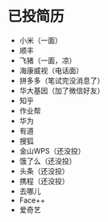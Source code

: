 # 已投简历

- 小米（一面）
- 顺丰
- 飞猪（一面，凉）
- 海康威视（电话面）
- 拼多多（笔试完没消息了）
- 华大基因（加了微信好友）
- 知乎 
- 作业帮
- 华为
- 有道
- 搜狐
- 金山WPS（还没投）
- 饿了么（还没投）
- 头条（还没投）
- 携程（还没投）
- 去哪儿
- Face++
- 爱奇艺